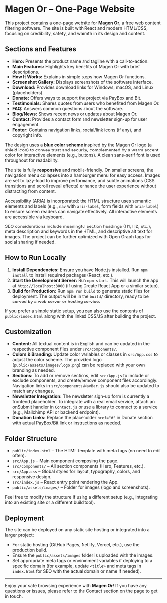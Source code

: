 # Magen Or – One-Page Website

This project contains a one-page website for **Magen Or**, a free web content filtering software. The site is built with React and modern HTML/CSS, focusing on credibility, safety, and warmth in its design and content.

## Sections and Features

- **Hero:** Presents the product name and tagline with a call-to-action.
- **Main Features:** Highlights key benefits of Magen Or with brief descriptions.
- **How It Works:** Explains in simple steps how Magen Or functions.
- **Screenshot Gallery:** Displays screenshots of the software interface.
- **Download:** Provides download links for Windows, macOS, and Linux (placeholders).
- **Donate:** Offers ways to support the project via PayBox and Bit.
- **Testimonials:** Shares quotes from users who benefited from Magen Or.
- **FAQ:** Answers common questions about the software.
- **Blog/News:** Shows recent news or updates about Magen Or.
- **Contact:** Provides a contact form and newsletter sign-up for user engagement.
- **Footer:** Contains navigation links, social/link icons (if any), and copyright info.

The design uses a **blue color scheme** inspired by the Magen Or logo (a shield icon) to convey trust and security, complemented by a warm accent color for interactive elements (e.g., buttons). A clean sans-serif font is used throughout for readability.

The site is fully **responsive** and mobile-friendly. On smaller screens, the navigation menu collapses into a hamburger menu for easy access. Images are set to lazy-load to improve performance, and subtle animations (CSS transitions and scroll reveal effects) enhance the user experience without distracting from content.

Accessibility (ARIA) is incorporated: the HTML structure uses semantic elements and labels (e.g., `nav` with `aria-label`, form fields with `aria-label`) to ensure screen readers can navigate effectively. All interactive elements are accessible via keyboard.

SEO considerations include meaningful section headings (H1, H2, etc.), meta description and keywords in the HTML, and descriptive alt text for images. The project can be further optimized with Open Graph tags for social sharing if needed.

## How to Run Locally

1. **Install Dependencies:** Ensure you have Node.js installed. Run `npm install` to install required packages (React, etc.).
2. **Start the Development Server:** Run `npm start`. This will launch the app at `http://localhost:3000` (if using Create React App or a similar setup).
3. **Build for Production:** Run `npm run build` to generate static files for deployment. The output will be in the `build/` directory, ready to be served by a web server or hosting service.

If you prefer a simple static setup, you can also use the contents of `public/index.html` along with the linked CSS/JS after building the project.

## Customization

- **Content:** All textual content is in English and can be updated in the respective component files under `src/components/`.
- **Colors & Branding:** Update color variables or classes in `src/App.css` to adjust the color scheme. The provided logo (`public/assets/images/logo.png`) can be replaced with your own branding as needed.
- **Sections:** To add or remove sections, edit `src/App.js` to include or exclude components, and create/remove component files accordingly. Navigation links in `src/components/NavBar.js` should also be updated to match any changes.
- **Newsletter Integration:** The newsletter sign-up form is currently a frontend placeholder. To integrate with a real email service, attach an onSubmit handler in `Contact.js` or use a library to connect to a service (e.g., Mailchimp API or backend endpoint).
- **Donation Links:** Replace the placeholder `href="#"` in Donate section with actual PayBox/Bit link or instructions as needed.

## Folder Structure

- `public/index.html` – The HTML template with meta tags (no need to edit often).
- `src/App.js` – Main component composing the page.
- `src/components/` – All section components (Hero, Features, etc.).
- `src/App.css` – Global styles for layout, typography, colors, and responsive design.
- `src/index.js` – React entry point rendering the App.
- `public/assets/images/` – Folder for images (logo and screenshots).

Feel free to modify the structure if using a different setup (e.g., integrating into an existing site or a different build tool).

## Deployment

The site can be deployed on any static site hosting or integrated into a larger project:
- For static hosting (GitHub Pages, Netlify, Vercel, etc.), use the production build.
- Ensure the `public/assets/images` folder is uploaded with the images.
- Set appropriate meta tags or environment variables if deploying to a specific domain (for example, update `<title>` and meta tags in `index.html` for SEO with the actual domain or name if needed).

---

Enjoy your safe browsing experience with **Magen Or**! If you have any questions or issues, please refer to the Contact section on the page to get in touch.

